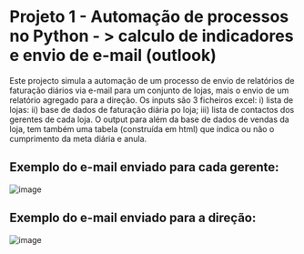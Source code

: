 # Projeto 1 - Automação de processos no Python - > calculo de indicadores e envio de e-mail (outlook)
 
Este projecto simula a automação de um processo de envio de relatórios de faturação diários via e-mail para um conjunto de lojas, mais o envio de um relatório agregado para a direção.
Os inputs são 3 ficheiros excel: i) lista de lojas: ii) base de dados de faturação diária po loja; iii) lista de contactos dos gerentes de cada loja.
O output para além da base de dados de vendas da loja, tem também uma tabela (construída em html) que indica ou não o cumprimento da meta diária  e anula.


## Exemplo do e-mail enviado para cada gerente:

![image](https://user-images.githubusercontent.com/10911021/215280088-7b7a7acc-4791-4258-aa6e-e50f9526fb9b.png)

## Exemplo do e-mail enviado para a direção:

![image](https://user-images.githubusercontent.com/10911021/215280206-4519822d-cb2b-49de-ac69-42c6652dc9bd.png)
